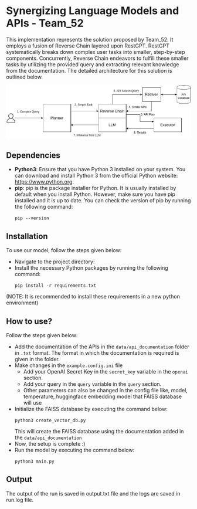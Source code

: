# Synergizing Language Models and APIs - Team_52
This implementation represents the solution proposed by Team_52. It employs a fusion of Reverse Chain layered upon RestGPT. RestGPT systematically breaks down complex user tasks into smaller, step-by-step components. Concurrently, Reverse Chain endeavors to fulfill these smaller tasks by utilizing the provided query and extracting relevant knowledge from the documentation. The detailed architecture for this solution is outlined below.

![Architecture of the proposed solution](images/architecture.jpg)

## Dependencies
- **Python3**: Ensure that you have Python 3 installed on your system. You can download and install Python 3 from the official Python website: https://www.python.org.
- **pip**: pip is the package installer for Python. It is usually installed by default when you install Python. However, make sure you have pip installed and it is up to date. You can check the version of pip by running the following command:
  ```
  pip --version
  ```
## Installation

To use our model, follow the steps given below:
- Navigate to the project directory: 
- Install the necessary Python packages by running the following command:
  ```
  pip install -r requirements.txt
  ```
(NOTE: It is recommended to install these requirements in a new python environment)

## How to use?

Follow the steps given below:

- Add the documentation of the APIs in the `data/api_documentation` folder in `.txt` format. The format in which the documentation is required is given in the folder.
- Make changes in the `example.config.ini` file
    - Add your OpenAI Secret Key in the `secret_key` variable in the `openai` section.
    - Add your query in the `query` variable in the `query` section.
    - Other parameters can also be changed in the config file like, model, temperature, huggingface embedding model that FAISS database will use 
- Initialize the FAISS database by executing the command below:
  ```
  python3 create_vector_db.py
  ```
  This will create the FAISS database using the documentation added in the `data/api_documentation`
- Now, the setup is complete :)
- Run the model by executing the command below:
  ```
  python3 main.py
  ```

## Output
The output of the run is saved in output.txt file and the logs are saved in run.log file.
